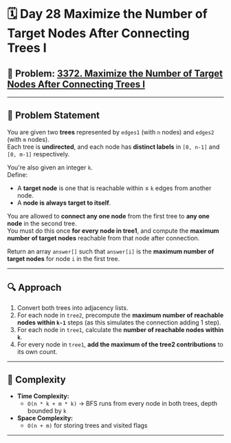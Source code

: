 # 🗓️ Day 28 Maximize the Number of Target Nodes After Connecting Trees I

## 🔢 Problem: [3372. Maximize the Number of Target Nodes After Connecting Trees I](https://leetcode.com/problems/maximize-the-number-of-target-nodes-after-connecting-trees-i)
---

## 🧩 Problem Statement

You are given two **trees** represented by `edges1` (with `n` nodes) and `edges2` (with `m` nodes).  
Each tree is **undirected**, and each node has **distinct labels** in `[0, n-1]` and `[0, m-1]` respectively.

You're also given an integer `k`.  
Define:
- A **target node** is one that is reachable within ≤ `k` edges from another node.
- A **node is always target to itself**.

You are allowed to **connect any one node** from the first tree to **any one node** in the second tree.  
You must do this once **for every node in tree1**, and compute the **maximum number of target nodes** reachable from that node after connection.

Return an array `answer[]` such that `answer[i]` is the **maximum number of target nodes** for node `i` in the first tree.

---

## 🔍 Approach

1. Convert both trees into adjacency lists.
2. For each node in `tree2`, precompute the **maximum number of reachable nodes within `k-1`** steps (as this simulates the connection adding 1 step).
3. For each node in `tree1`, calculate the **number of reachable nodes within `k`**.
4. For every node in `tree1`, **add the maximum of the tree2 contributions** to its own count.

---
## 🧮 Complexity  
- **Time Complexity:**  
  - `O(n * k + m * k)` → BFS runs from every node in both trees, depth bounded by `k`
- **Space Complexity:**  
  - `O(n + m)` for storing trees and visited flags

---
